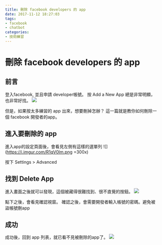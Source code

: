 ```yaml
---
title: 刪除 facebook developers 的 app
date: 2017-11-12 18:27:03
tags: 
- facebook
- chatbot
categories: 
- 技術練習
---
```


# 刪除 facebook developers 的 app

## 前言

登入facebook, 並且申請 developer帳號。
按 Add a New App 總是非常明顯，也非常好找。
![](https://i.imgur.com/EAnuyWg.png)

但是，如果按太多練習的 app 出來，想要刪掉怎辦？
這一篇就是教你如何刪除一個 facebook 開發者的app。

## 進入要刪除的 app

進入app的設定頁面後，會看見左側有這樣的選單列
![](https://i.imgur.com/R1qV0lm.png =300x)

按下 Settings > Advanced

## 找到 Delete App

進入畫面之後就可以發現，這個被藏得很難找到、很不直覺的按鈕。
![](https://i.imgur.com/FihwHmQ.png)

點下之後，會看見確認視窗。
確認之後，會需要開發者輸入帳號的密碼。避免被盜帳號刪app

## 成功

成功後，回到 app 列表，就已看不見被刪除的app了。
![](https://i.imgur.com/cLOQjb1.png)
